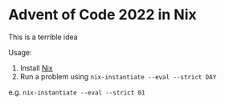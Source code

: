 # Advent of Code 2022 in Nix

This is a terrible idea

Usage:

1. Install [Nix](https://nixos.org/)
2. Run a problem using `nix-instantiate --eval --strict DAY`

e.g. `nix-instantiate --eval --strict 01`
